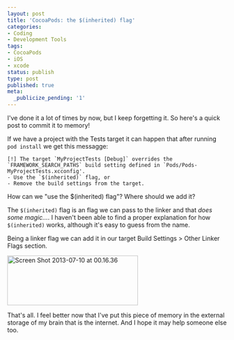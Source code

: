 ```yaml
---
layout: post
title: 'CocoaPods: the $(inherited) flag'
categories:
- Coding
- Development Tools
tags:
- CocoaPods
- iOS
- xcode
status: publish
type: post
published: true
meta:
  _publicize_pending: '1'
---
```


I've done it a lot of times by now, but I keep forgetting it. So here's a quick post to commit it to memory!

If we have a project with the Tests target it can happen that after running `pod install` we get this messagge:

	[!] The target `MyProjectTests [Debug]` overrides the `FRAMEWORK_SEARCH_PATHS` build setting defined in `Pods/Pods-MyProjectTests.xcconfig'.
	- Use the `$(inherited)` flag, or
	- Remove the build settings from the target.

How can we "use the $(inherited) flag"? Where should we add it?

The `$(inherited)` flag is an flag we can pass to the linker and that <em>does some magic...</em>. I haven't been able to find a proper explanation for how <code>$(inherited)</code> works, although it's easy to guess from the name.

Being a linker flag we can add it in our target Build Settings &gt; Other Linker Flags section.

<a href="http://amokafullofstuff.files.wordpress.com/2013/07/screen-shot-2013-07-10-at-00-16-36.png"><img class="size-medium wp-image-164 aligncenter" alt="Screen Shot 2013-07-10 at 00.16.36" src="http://amokafullofstuff.files.wordpress.com/2013/07/screen-shot-2013-07-10-at-00-16-36.png?w=300" width="300" height="114" /></a>

That's all. I feel better now that I've put this piece of memory in the external storage of my brain that is the internet. And I hope it may help someone else too.
